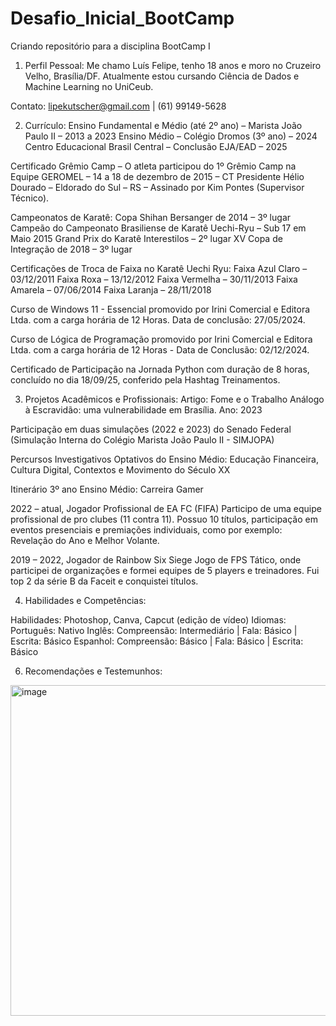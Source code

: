# Desafio_Inicial_BootCamp
Criando repositório para a disciplina BootCamp I

1. Perfil Pessoal:
Me chamo Luís Felipe, tenho 18 anos e moro no Cruzeiro Velho, Brasília/DF. Atualmente estou cursando Ciência de Dados e Machine Learning no UniCeub.

Contato: lipekutscher@gmail.com | (61) 99149-5628

2.	Currículo:
Ensino Fundamental e Médio (até 2º ano) – Marista João Paulo II – 2013 a 2023
Ensino Médio – Colégio Dromos (3º ano) – 2024
Centro Educacional Brasil Central – Conclusão EJA/EAD – 2025

Certificado Grêmio Camp – O atleta participou do 1º Grêmio Camp na Equipe GEROMEL – 14 a 18 de dezembro de 2015 – CT Presidente Hélio Dourado – Eldorado do Sul – RS – Assinado por Kim Pontes (Supervisor Técnico).

Campeonatos de Karatê:
Copa Shihan Bersanger de 2014 – 3º lugar
Campeão do Campeonato Brasiliense de Karatê Uechi-Ryu – Sub 17 em Maio 2015
Grand Prix do Karatê Interestilos – 2º lugar
XV Copa de Integração de 2018 – 3º lugar

Certificações de Troca de Faixa no Karatê Uechi Ryu:
Faixa Azul Claro – 03/12/2011
Faixa Roxa – 13/12/2012
Faixa Vermelha – 30/11/2013
Faixa Amarela – 07/06/2014
Faixa Laranja – 28/11/2018

Curso de Windows 11 - Essencial promovido por Irini Comercial e Editora Ltda. com a carga horária de 12 Horas. Data de conclusão: 27/05/2024.

Curso de Lógica de Programação promovido por Irini Comercial e Editora Ltda. com a carga horária de 12 Horas - Data de Conclusão: 02/12/2024. 

Certificado de Participação na Jornada Python com duração de 8 horas, concluído no dia 18/09/25, conferido pela Hashtag Treinamentos.

3.	Projetos Acadêmicos e Profissionais:
Artigo: Fome e o Trabalho Análogo à Escravidão: uma vulnerabilidade em Brasília. Ano: 2023

Participação em duas simulações (2022 e 2023) do Senado Federal (Simulação Interna do Colégio Marista João Paulo II - SIMJOPA)

Percursos Investigativos Optativos do Ensino Médio: Educação Financeira, Cultura Digital, Contextos e Movimento do Século XX

Itinerário 3º ano Ensino Médio: Carreira Gamer

2022 – atual, Jogador Profissional de EA FC (FIFA)
Participo de uma equipe profissional de pro clubes (11 contra 11).
Possuo 10 títulos, participação em eventos presenciais e premiações individuais, como por exemplo: Revelação do Ano e Melhor Volante.

2019 – 2022, Jogador de Rainbow Six Siege
Jogo de FPS Tático, onde participei de organizações e formei equipes de 5 players e treinadores. Fui top 2 da série B da Faceit e conquistei títulos.

4.	Habilidades e Competências:
   
Habilidades: Photoshop, Canva, Capcut (edição de vídeo)
Idiomas:
Português: Nativo
Inglês: Compreensão: Intermediário | Fala: Básico | Escrita: Básico
Espanhol: Compreensão: Básico | Fala: Básico | Escrita: Básico

6.	Recomendações e Testemunhos:

   <img width="890" height="529" alt="image" src="https://github.com/user-attachments/assets/0f8f4b7b-7a87-40f4-8873-3846a2c387a8" />
